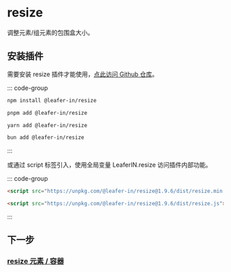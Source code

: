 # resize

调整元素/组元素的包围盒大小。

## 安装插件

需要安装 resize 插件才能使用，[点此访问 Github 仓库](https://github.com/leaferjs/leafer-in/tree/main/packages/resize)。

::: code-group

```sh [npm]
npm install @leafer-in/resize
```

```sh [pnpm]
pnpm add @leafer-in/resize
```

```sh [yarn]
yarn add @leafer-in/resize
```

```sh [bun]
bun add @leafer-in/resize
```

:::

或通过 script 标签引入，使用全局变量 LeaferIN.resize 访问插件内部功能。

::: code-group

```html [resize.min]
<script src="https://unpkg.com/@leafer-in/resize@1.9.6/dist/resize.min.js"></script>
```

```html [resize]
<script src="https://unpkg.com/@leafer-in/resize@1.9.6/dist/resize.js"></script>
```

<!-- https://unpkg.com 无法访问时，可替换为 https://cdn.jsdelivr.net/npm -->

:::

## 下一步

### [resize 元素 / 容器](/reference/UI/resize.md)
